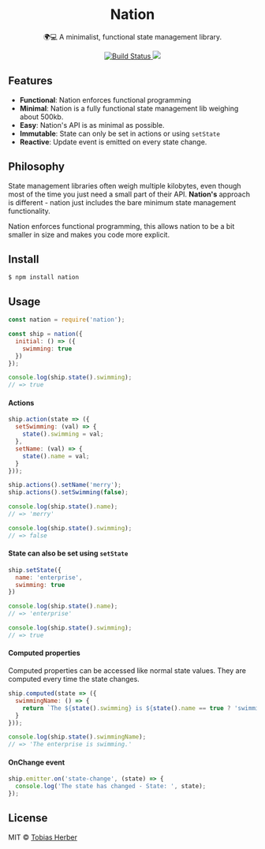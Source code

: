 <h1 align="center">Nation</h1>

<p align="center">🌍💻 A minimalist, functional state management library.</p>

<p align="center">
  <a href="https://travis-ci.org/herber/nation">
    <img src="https://travis-ci.org/herber/nation.svg?branch=master" alt="Build Status">
  </a>

  <a href="https://codecov.io/gh/herber/nation">
    <img src="https://codecov.io/gh/herber/nation/branch/master/graph/badge.svg" />
  </a>
</p>

## Features

 - __Functional__: Nation enforces functional programming
 - __Minimal__: Nation is a fully functional state management lib weighing about 500kb.
 - __Easy__: Nation's API is as minimal as possible.
 - __Immutable__: State can only be set in actions or using `setState`
 - __Reactive__: Update event is emitted on every state change.

## Philosophy

State management libraries often weigh multiple kilobytes, even though most of the time you just need a small part of their API. __Nation's__ approach is different - nation just includes the bare minimum state management functionality.

Nation enforces functional programming, this allows nation to be a bit smaller in size and makes you code more explicit.

## Install

```
$ npm install nation
```

## Usage

```js
const nation = require('nation');

const ship = nation({
  initial: () => ({
    swimming: true
  })
});

console.log(ship.state().swimming);
// => true
```

#### Actions

```js
ship.action(state => ({
  setSwimming: (val) => {
    state().swimming = val;
  },
  setName: (val) => {
    state().name = val;
  }
}));

ship.actions().setName('merry');
ship.actions().setSwimming(false);

console.log(ship.state().name);
// => 'merry'

console.log(ship.state().swimming);
// => false
```

#### State can also be set using `setState`

```js
ship.setState({
  name: 'enterprise',
  swimming: true
})

console.log(ship.state().name);
// => 'enterprise'

console.log(ship.state().swimming);
// => true
```

#### Computed properties

Computed properties can be accessed like normal state values. They are computed every time the state changes.

```js
ship.computed(state => ({
  swimmingName: () => {
    return `The ${state().swimming} is ${state().name == true ? 'swimming' : 'not swimming'}.`;
  }
}));

console.log(ship.state().swimmingName);
// => 'The enterprise is swimming.'
```

#### OnChange event

```js
ship.emitter.on('state-change', (state) => {
  console.log('The state has changed - State: ', state);
});
```

## License

MIT © [Tobias Herber](http://tobihrbr.com)
